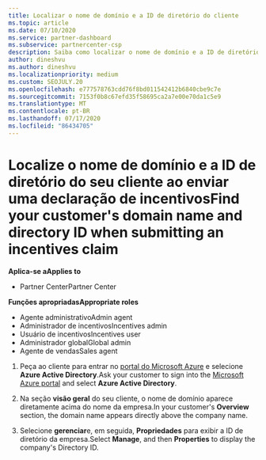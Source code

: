 ```yaml
---
title: Localizar o nome de domínio e a ID de diretório do cliente
ms.topic: article
ms.date: 07/10/2020
ms.service: partner-dashboard
ms.subservice: partnercenter-csp
description: Saiba como localizar o nome de domínio e a ID de diretório do seu cliente ao enviar uma declaração.
author: dineshvu
ms.author: dineshvu
ms.localizationpriority: medium
ms.custom: SEOJULY.20
ms.openlocfilehash: e777578763cdd76f8bd011542412b6840cbe9c7e
ms.sourcegitcommit: 7153f0b8c67efd35f58695ca2a7e00e70da1c5e9
ms.translationtype: MT
ms.contentlocale: pt-BR
ms.lasthandoff: 07/17/2020
ms.locfileid: "86434705"
---
```

# <a name="find-your-customers-domain-name-and-directory-id-when-submitting-an-incentives-claim"></a><span data-ttu-id="12426-103">Localize o nome de domínio e a ID de diretório do seu cliente ao enviar uma declaração de incentivos</span><span class="sxs-lookup"><span data-stu-id="12426-103">Find your customer's domain name and directory ID when submitting an incentives claim</span></span>

<span data-ttu-id="12426-104">**Aplica-se a**</span><span class="sxs-lookup"><span data-stu-id="12426-104">**Applies to**</span></span>

- <span data-ttu-id="12426-105">Partner Center</span><span class="sxs-lookup"><span data-stu-id="12426-105">Partner Center</span></span>

<span data-ttu-id="12426-106">**Funções apropriadas**</span><span class="sxs-lookup"><span data-stu-id="12426-106">**Appropriate roles**</span></span>

- <span data-ttu-id="12426-107">Agente administrativo</span><span class="sxs-lookup"><span data-stu-id="12426-107">Admin agent</span></span>
- <span data-ttu-id="12426-108">Administrador de incentivos</span><span class="sxs-lookup"><span data-stu-id="12426-108">Incentives admin</span></span>
- <span data-ttu-id="12426-109">Usuário de incentivos</span><span class="sxs-lookup"><span data-stu-id="12426-109">Incentives user</span></span>
- <span data-ttu-id="12426-110">Administrador global</span><span class="sxs-lookup"><span data-stu-id="12426-110">Global admin</span></span>
- <span data-ttu-id="12426-111">Agente de vendas</span><span class="sxs-lookup"><span data-stu-id="12426-111">Sales agent</span></span>

1. <span data-ttu-id="12426-112">Peça ao cliente para entrar no [portal do Microsoft Azure](https://portal.azure.com/#home) e selecione **Azure Active Directory**.</span><span class="sxs-lookup"><span data-stu-id="12426-112">Ask your customer to sign into the [Microsoft Azure portal](https://portal.azure.com/#home) and select **Azure Active Directory**.</span></span>

2. <span data-ttu-id="12426-113">Na seção **visão geral** do seu cliente, o nome de domínio aparece diretamente acima do nome da empresa.</span><span class="sxs-lookup"><span data-stu-id="12426-113">In your customer's **Overview** section, the domain name appears directly above the company name.</span></span>  

3. <span data-ttu-id="12426-114">Selecione **gerenciar**e, em seguida, **Propriedades** para exibir a ID de diretório da empresa.</span><span class="sxs-lookup"><span data-stu-id="12426-114">Select **Manage**, and then **Properties** to display the company's Directory ID.</span></span>

